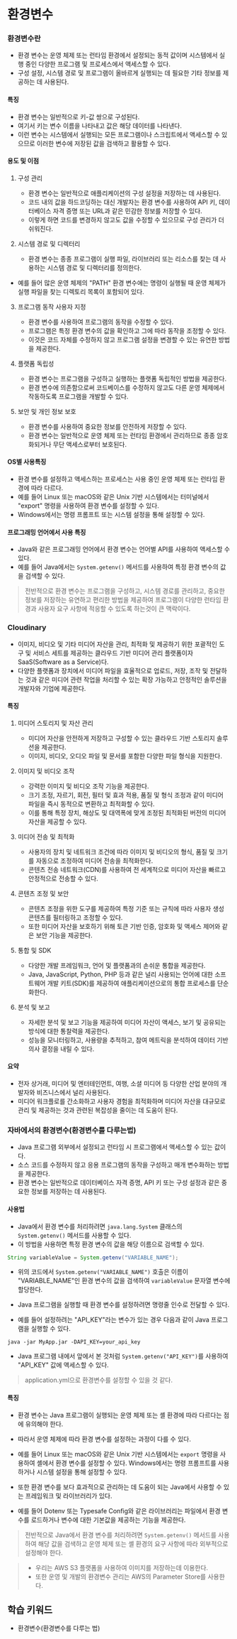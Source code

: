# 환경변수

### 환경변수란
- 환경 변수는 운영 체제 또는 런타임 환경에서 설정되는 동적 값이며 시스템에서 실행 중인 다양한 프로그램 및 프로세스에서 액세스할 수 있다. 
- 구성 설정, 시스템 경로 및 프로그램이 올바르게 실행되는 데 필요한 기타 정보를 제공하는 데 사용된다.


#### 특징
- 환경 변수는 일반적으로 키-값 쌍으로 구성된다. 
- 여기서 키는 변수 이름을 나타내고 값은 해당 데이터를 나타낸다. 
- 이런 변수는 시스템에서 실행되는 모든 프로그램이나 스크립트에서 액세스할 수 있으므로 이러한 변수에 저장된 값을 검색하고 활용할 수 있다.


#### 용도 및 이점
1. 구성 관리
   - 환경 변수는 일반적으로 애플리케이션의 구성 설정을 저장하는 데 사용된다. 
   - 코드 내의 값을 하드코딩하는 대신 개발자는 환경 변수를 사용하여 API 키, 데이터베이스 자격 증명 또는 URL과 같은 민감한 정보를 저장할 수 있다. 
   - 이렇게 하면 코드를 변경하지 않고도 값을 수정할 수 있으므로 구성 관리가 더 쉬워진다.

2. 시스템 경로 및 디렉터리
   - 환경 변수는 종종 프로그램이 실행 파일, 라이브러리 또는 리소스를 찾는 데 사용하는 시스템 경로 및 디렉터리를 정의한다. 
  - 예를 들어 많은 운영 체제의 "PATH" 환경 변수에는 명령이 실행될 때 운영 체제가 실행 파일을 찾는 디렉토리 목록이 포함되어 있다.

3. 프로그램 동작 사용자 지정
   - 환경 변수를 사용하여 프로그램의 동작을 수정할 수 있다. 
   - 프로그램은 특정 환경 변수의 값을 확인하고 그에 따라 동작을 조정할 수 있다. 
   - 이것은 코드 자체를 수정하지 않고 프로그램 설정을 변경할 수 있는 유연한 방법을 제공한다.

4. 플랫폼 독립성
   - 환경 변수는 프로그램을 구성하고 실행하는 플랫폼 독립적인 방법을 제공한다. 
   - 환경 변수에 의존함으로써 코드베이스를 수정하지 않고도 다른 운영 체제에서 작동하도록 프로그램을 개발할 수 있다.

5. 보안 및 개인 정보 보호
   - 환경 변수를 사용하여 중요한 정보를 안전하게 저장할 수 있다. 
   - 환경 변수는 일반적으로 운영 체제 또는 런타임 환경에서 관리하므로 종종 암호화되거나 무단 액세스로부터 보호된다.


#### OS별 사용특징
- 환경 변수를 설정하고 액세스하는 프로세스는 사용 중인 운영 체제 또는 런타임 환경에 따라 다르다. 
- 예를 들어 Linux 또는 macOS와 같은 Unix 기반 시스템에서는 터미널에서 "export" 명령을 사용하여 환경 변수를 설정할 수 있다. 
- Windows에서는 명령 프롬프트 또는 시스템 설정을 통해 설정할 수 있다.

#### 프로그래밍 언어에서 사용 특징
- Java와 같은 프로그래밍 언어에서 환경 변수는 언어별 API를 사용하여 액세스할 수 있다. 
- 예를 들어 Java에서는 `System.getenv()` 메서드를 사용하여 특정 환경 변수의 값을 검색할 수 있다.


> 전반적으로 환경 변수는 프로그램을 구성하고, 시스템 경로를 관리하고, 중요한 정보를 저장하는 유연하고 편리한 방법을 제공하여 프로그램이 다양한 런타임 환경과 사용자 요구 사항에 적응할 수 있도록 하는것이 큰 맥락이다.



### Cloudinary
- 이미지, 비디오 및 기타 미디어 자산을 관리, 최적화 및 제공하기 위한 포괄적인 도구 및 서비스 세트를 제공하는 클라우드 기반 미디어 관리 플랫폼이자 SaaS(Software as a Service)다. 
- 다양한 플랫폼과 장치에서 미디어 파일을 효율적으로 업로드, 저장, 조작 및 전달하는 것과 같은 미디어 관련 작업을 처리할 수 있는 확장 가능하고 안정적인 솔루션을 개발자와 기업에 제공한다.


#### 특징
1. 미디어 스토리지 및 자산 관리
   - 미디어 자산을 안전하게 저장하고 구성할 수 있는 클라우드 기반 스토리지 솔루션을 제공한다. 
   - 이미지, 비디오, 오디오 파일 및 문서를 포함한 다양한 파일 형식을 지원한다.

2. 이미지 및 비디오 조작
   - 강력한 이미지 및 비디오 조작 기능을 제공한다. 
   - 크기 조정, 자르기, 회전, 필터 및 효과 적용, 품질 및 형식 조정과 같이 미디어 파일을 즉시 동적으로 변환하고 최적화할 수 있다. 
   - 이를 통해 특정 장치, 해상도 및 대역폭에 맞게 조정된 최적화된 버전의 미디어 자산을 제공할 수 있다.

3. 미디어 전송 및 최적화
   - 사용자의 장치 및 네트워크 조건에 따라 이미지 및 비디오의 형식, 품질 및 크기를 자동으로 조정하여 미디어 전송을 최적화한다. 
   - 콘텐츠 전송 네트워크(CDN)를 사용하여 전 세계적으로 미디어 자산을 빠르고 안정적으로 전송할 수 있다.

4. 콘텐츠 조정 및 보안
   - 콘텐츠 조정을 위한 도구를 제공하여 특정 기준 또는 규칙에 따라 사용자 생성 콘텐츠를 필터링하고 조정할 수 있다. 
   - 또한 미디어 자산을 보호하기 위해 토큰 기반 인증, 암호화 및 액세스 제어와 같은 보안 기능을 제공한다.

5. 통합 및 SDK
   - 다양한 개발 프레임워크, 언어 및 플랫폼과의 손쉬운 통합을 제공한다. 
   - Java, JavaScript, Python, PHP 등과 같은 널리 사용되는 언어에 대한 소프트웨어 개발 키트(SDK)를 제공하여 애플리케이션으로의 통합 프로세스를 단순화한다.

6. 분석 및 보고
   - 자세한 분석 및 보고 기능을 제공하여 미디어 자산이 액세스, 보기 및 공유되는 방식에 대한 통찰력을 제공한다. 
   - 성능을 모니터링하고, 사용량을 추적하고, 참여 메트릭을 분석하여 데이터 기반 의사 결정을 내릴 수 있다.


#### 요약
- 전자 상거래, 미디어 및 엔터테인먼트, 여행, 소셜 미디어 등 다양한 산업 분야의 개발자와 비즈니스에서 널리 사용된다. 
- 미디어 워크플로를 간소화하고 사용자 경험을 최적화하며 미디어 자산을 대규모로 관리 및 제공하는 것과 관련된 복잡성을 줄이는 데 도움이 된다.




### 자바에서의 환경변수(환경변수를 다루는법)
- Java 프로그램 외부에서 설정되고 런타임 시 프로그램에서 액세스할 수 있는 값이다. 
- 소스 코드를 수정하지 않고 응용 프로그램의 동작을 구성하고 매개 변수화하는 방법을 제공한다. 
- 환경 변수는 일반적으로 데이터베이스 자격 증명, API 키 또는 구성 설정과 같은 중요한 정보를 저장하는 데 사용된다.


#### 사용법
- Java에서 환경 변수를 처리하려면 `java.lang.System` 클래스의 `System.getenv()` 메서드를 사용할 수 있다. 
- 이 방법을 사용하면 특정 환경 변수의 값을 해당 이름으로 검색할 수 있다. 

```java
String variableValue = System.getenv("VARIABLE_NAME");
```

- 위의 코드에서 `System.getenv("VARIABLE_NAME")` 호출은 이름이 "VARIABLE_NAME"인 환경 변수의 값을 검색하여 `variableValue` 문자열 변수에 할당한다.

- Java 프로그램을 실행할 때 환경 변수를 설정하려면 명령줄 인수로 전달할 수 있다. 
- 예를 들어 설정하려는 "API_KEY"라는 변수가 있는 경우 다음과 같이 Java 프로그램을 실행할 수 있다.

```
java -jar MyApp.jar -DAPI_KEY=your_api_key
```

- Java 프로그램 내에서 앞에서 본 것처럼 `System.getenv("API_KEY")`를 사용하여 "API_KEY" 값에 액세스할 수 있다.


> application.yml으로 환경변수를 설정할 수 있을 것 같다.

#### 특징
- 환경 변수는 Java 프로그램이 실행되는 운영 체제 또는 셸 환경에 따라 다르다는 점에 유의해야 한다. 
- 따라서 운영 체제에 따라 환경 변수를 설정하는 과정이 다를 수 있다. 
- 예를 들어 Linux 또는 macOS와 같은 Unix 기반 시스템에서는 `export` 명령을 사용하여 셸에서 환경 변수를 설정할 수 있다. Windows에서는 명령 프롬프트를 사용하거나 시스템 설정을 통해 설정할 수 있다.

- 또한 환경 변수를 보다 효과적으로 관리하는 데 도움이 되는 Java에서 사용할 수 있는 프레임워크 및 라이브러리가 있다. 
- 예를 들어 Dotenv 또는 Typesafe Config와 같은 라이브러리는 파일에서 환경 변수를 로드하거나 변수에 대한 기본값을 제공하는 기능을 제공한다.


> 전반적으로 Java에서 환경 변수를 처리하려면 `System.getenv()` 메서드를 사용하여 해당 값을 검색하고 운영 체제 또는 셸 환경의 요구 사항에 따라 외부적으로 설정해야 한다.



> - 우리는 AWS S3 플랫폼을 사용하여 이미지를 저장하는데 이용한다.
> - 또한 운영 및 개발의 환경변수 관리는 AWS의 Parameter Store를 사용한다.





## 학습 키워드
- 환경변수(환경변수를 다루는 법)